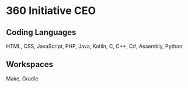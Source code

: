 # 360 Initiative CEO
## Coding Languages
HTML, CSS, JavaScript, PHP, Java, Kotlin, C, C++, C#, Assembly, Python
## Workspaces
Make, Gradle
